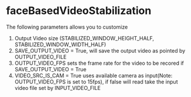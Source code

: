 # faceBasedVideoStabilization

The following parameters allows you to customize
1. Output Video size (STABILIZED_WINDOW_HEIGHT_HALF, STABILIZED_WINDOW_WIDTH_HALF)
2. SAVE_OUTPUT_VIDEO = True, will save the output video as pointed by OUTPUT_VIDEO_FILE
3. OUTPUT_VIDEO_FPS sets the frame rate for the video to be recored if SAVE_OUTPUT_VIDEO = True
4. VIDEO_SRC_IS_CAM = True uses available camera as input(Note: OUTPUT_VIDEO_FPS is set to 15fps), if false will read take the input video file set by INPUT_VIDEO_FILE